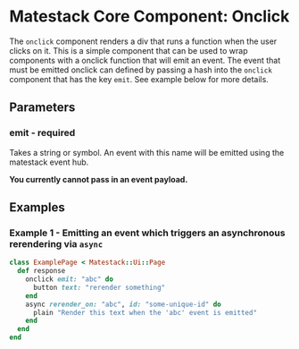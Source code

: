 # Matestack Core Component: Onclick

The `onclick` component renders a div that runs a function when the user clicks on it. This is a simple component that can be used to wrap components with a onclick function that will emit an event. The event that must be emitted onclick can defined by passing a hash into the `onclick` component that has the key `emit`. See example below for more details.

## Parameters

### emit - required

Takes a string or symbol. An event with this name will be emitted using the matestack event hub.

**You currently cannot pass in an event payload.**

## Examples

### Example 1 - Emitting an event which triggers an asynchronous rerendering via `async`

```ruby
class ExamplePage < Matestack::Ui::Page
  def response
    onclick emit: "abc" do
      button text: "rerender something"
    end
    async rerender_on: "abc", id: "some-unique-id" do
      plain "Render this text when the 'abc' event is emitted"
    end
  end
end
```

